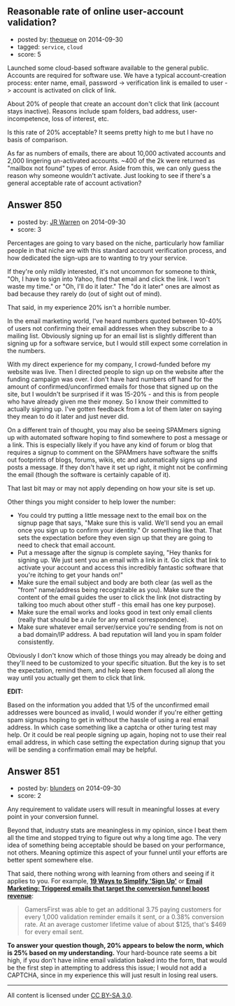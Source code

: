 ## Reasonable rate of online user-account validation?

- posted by: [thequeue](https://stackexchange.com/users/209929/thequeue) on 2014-09-30
- tagged: `service`, `cloud`
- score: 5

Launched some cloud-based software available to the general public. Accounts are required for software use. We have a typical account-creation process: enter name, email, password -> verification link is emailed to user -> account is activated on click of link.

About 20% of people that create an account don't click that link (account stays inactive). Reasons include spam folders, bad address, user-incompetence, loss of interest, etc.

Is this rate of 20% acceptable? It seems pretty high to me but I have no basis of comparison.

As far as numbers of emails, there are about 10,000 activated accounts and 2,000 lingering un-activated accounts. ~400 of the 2k were returned as "mailbox not found" types of error. Aside from this, we can only guess the reason why someone wouldn't activate. Just looking to see if there's a general acceptable rate of account activation?


## Answer 850

- posted by: [JR Warren](https://stackexchange.com/users/1866317/jr-warren) on 2014-09-30
- score: 3

Percentages are going to vary based on the niche, particularly how familiar people in that niche are with this standard account verification process, and how dedicated the sign-ups are to wanting to try your service.

If they're only mildly interested, it's not uncommon for someone to think, "Oh, I have to sign into Yahoo, find that email and click the link. I won't waste my time." or "Oh, I'll do it later."  The "do it later" ones are almost as bad because they rarely do (out of sight out of mind).

That said, in my experience 20% isn't a horrible number. 

In the email marketing world, I've heard numbers quoted between 10-40% of users not confirming their email addresses when they subscribe to a mailing list. Obviously signing up for an email list is slightly different than signing up for a software service, but I would still expect some correlation in the numbers.

With my direct experience for my company, I crowd-funded before my website was live. Then I directed people to sign up on the website after the funding campaign was over. I don't have hard numbers off hand for the amount of confirmed/unconfirmed emails for those that signed up on the site, but I wouldn't be surprised if it was 15-20% - and this is from people who have already given me their money. So I know their committed to actually signing up. I've gotten feedback from a lot of them later on saying they mean to do it later and just never did.

On a different train of thought, you may also be seeing SPAMmers signing up with automated software hoping to find somewhere to post a message or a link. This is especially likely if you have any kind of forum or blog that requires a signup to comment on the SPAMmers have software the sniffs out footprints of blogs, forums, wikis, etc and automatically signs up and posts a message. If they don't have it set up right, it might not be confirming the email (though the software is certainly capable of it).

That last bit may or may not apply depending on how your site is set up.


Other things you might consider to help lower the number:

 - You could try putting a little message next to the email box on the
   signup page that says, "Make sure this is valid. We'll send you an
   email once you sign up to confirm your identity." Or something like
   that. That sets the expectation before they even sign up that they are going to need to check that email account.
 - Put a message after the signup is complete saying, "Hey thanks for signing up. We just sent you an email with a link in it. Go click that link to activate your account and access this incredibly fantastic software that you're itching to get your hands on!"
 - Make sure the email subject and body are both clear (as well as the "from" name/address being recognizable as you). Make sure the content of the email guides the user to click the link (not distracting by talking too much about other stuff - this email has one key purpose).
 - Make sure the email works and looks good in text only email clients (really that should be a rule for any email correspondence).
 - Make sure whatever email server/service you're sending from is not on a bad domain/IP address. A bad reputation will land you in spam folder consistently.

Obviously I don't know which of those things you may already be doing and they'll need to be customized to your specific situation. But the key is to set the expectation, remind them, and help keep them focused all along the way until you actually get them to click that link.

**EDIT:**

Based on the information you added that 1/5 of the unconfirmed email addresses were bounced as invalid, I would wonder if you're either getting spam signups hoping to get in without the hassle of using a real email address. In which case something like a captcha or other turing test may help. Or it could be real people signing up again, hoping not to use their real email address, in which case setting the expectation during signup that you will be sending a confirmation email may be helpful.


## Answer 851

- posted by: [blunders](https://stackexchange.com/users/216182/blunders) on 2014-09-30
- score: 2

<p>Any requirement to validate users will result in meaningful losses at every point in your conversion funnel. </p>

<p>Beyond that, industry stats are meaningless in my opinion, since I beat them all the time and stopped trying to figure out why a long time ago. The very idea of something being acceptable should be based on your performance, not others. Meaning optimize this aspect of your funnel until your efforts are better spent somewhere else.  </p>

<p>That said, there nothing wrong with learning from others and seeing if it applies to you. For example, <a href="http://baymard.com/blog/simplifying-sign-up" rel="nofollow"><strong>19 Ways to Simplify 'Sign Up'</strong></a> or <a href="http://www.marketingsherpa.com/article/case-study/triggered-emails-that-target-conversion" rel="nofollow"><strong>Email Marketing: Triggered emails that target the conversion funnel boost revenue</strong></a>:</p>

<blockquote>
  <p>GamersFirst was able to get an additional 3.75 paying customers for
  every 1,000 validation reminder emails it sent, or a 0.38% conversion
  rate. At an average customer lifetime value of about $125, that's $469
  for every email sent.</p>
</blockquote>

<p><strong>To answer your question though, 20% appears to below the norm, which is 25% based on my understanding.</strong> Your hard-bounce rate seems a bit high, if you don't have inline email validation baked into the form, that would be the first step in attempting to address this issue; I would not add a CAPTCHA, since in my experience this will just result in losing real users.</p>




---

All content is licensed under [CC BY-SA 3.0](https://creativecommons.org/licenses/by-sa/3.0/).
